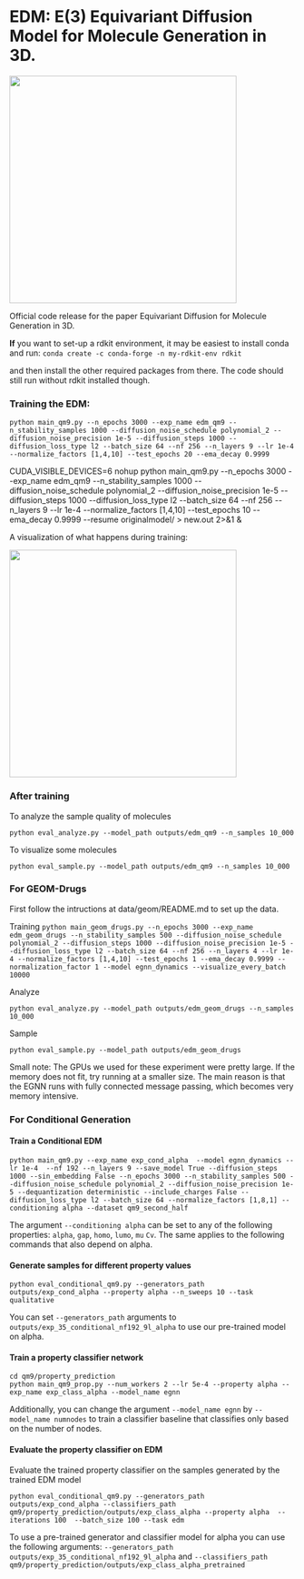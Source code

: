 # EDM: E(3) Equivariant Diffusion Model for Molecule Generation in 3D.

<img src="equivariant_diffusion/overview.png" width="400">

Official code release for the paper Equivariant Diffusion for Molecule Generation in 3D.

**If** you want to set-up a rdkit environment, it may be easiest to install conda and run:
``conda create -c conda-forge -n my-rdkit-env rdkit``

and then install the other required packages from there. The code should still run without rdkit installed though.


### Training the EDM:

```python main_qm9.py --n_epochs 3000 --exp_name edm_qm9 --n_stability_samples 1000 --diffusion_noise_schedule polynomial_2 --diffusion_noise_precision 1e-5 --diffusion_steps 1000 --diffusion_loss_type l2 --batch_size 64 --nf 256 --n_layers 9 --lr 1e-4 --normalize_factors [1,4,10] --test_epochs 20 --ema_decay 0.9999```

CUDA_VISIBLE_DEVICES=6 nohup python main_qm9.py --n_epochs 3000 --exp_name edm_qm9 --n_stability_samples 1000 --diffusion_noise_schedule polynomial_2 --diffusion_noise_precision 1e-5 --diffusion_steps 1000 --diffusion_loss_type l2 --batch_size 64 --nf 256 --n_layers 9 --lr 1e-4 --normalize_factors [1,4,10] --test_epochs 10 --ema_decay 0.9999 --resume originalmodel/ > new.out 2>&1 &

A visualization of what happens during training:

<img src="equivariant_diffusion/training.png" width="400">


### After training

To analyze the sample quality of molecules

```python eval_analyze.py --model_path outputs/edm_qm9 --n_samples 10_000```

To visualize some molecules

```python eval_sample.py --model_path outputs/edm_qm9 --n_samples 10_000```





### For GEOM-Drugs

First follow the intructions at data/geom/README.md to set up the data.

Training
```python main_geom_drugs.py --n_epochs 3000 --exp_name edm_geom_drugs --n_stability_samples 500 --diffusion_noise_schedule polynomial_2 --diffusion_steps 1000 --diffusion_noise_precision 1e-5 --diffusion_loss_type l2 --batch_size 64 --nf 256 --n_layers 4 --lr 1e-4 --normalize_factors [1,4,10] --test_epochs 1 --ema_decay 0.9999 --normalization_factor 1 --model egnn_dynamics --visualize_every_batch 10000```


Analyze

```python eval_analyze.py --model_path outputs/edm_geom_drugs --n_samples 10_000```

Sample

```python eval_sample.py --model_path outputs/edm_geom_drugs```


Small note: The GPUs we used for these experiment were pretty large. If the memory does not fit, try running at a smaller size. The main reason is that the EGNN runs with fully connected message passing, which becomes very memory intensive.

### For Conditional Generation

#### Train a Conditional EDM

```python main_qm9.py --exp_name exp_cond_alpha  --model egnn_dynamics --lr 1e-4  --nf 192 --n_layers 9 --save_model True --diffusion_steps 1000 --sin_embedding False --n_epochs 3000 --n_stability_samples 500 --diffusion_noise_schedule polynomial_2 --diffusion_noise_precision 1e-5 --dequantization deterministic --include_charges False --diffusion_loss_type l2 --batch_size 64 --normalize_factors [1,8,1] --conditioning alpha --dataset qm9_second_half```

The argument `--conditioning alpha` can be set to any of the following properties: `alpha`, `gap`, `homo`, `lumo`, `mu` `Cv`. The same applies to the following commands that also depend on alpha.

#### Generate samples for different property values

```python eval_conditional_qm9.py --generators_path outputs/exp_cond_alpha --property alpha --n_sweeps 10 --task qualitative```

You can set `--generators_path` arguments to `outputs/exp_35_conditional_nf192_9l_alpha` to use our pre-trained model on alpha.


#### Train a property classifier network 
```cd qm9/property_prediction```  
```python main_qm9_prop.py --num_workers 2 --lr 5e-4 --property alpha --exp_name exp_class_alpha --model_name egnn```

Additionally, you can change the argument `--model_name egnn` by `--model_name numnodes` to train a classifier baseline that classifies only based on the number of nodes.

#### Evaluate the property classifier on EDM
Evaluate the trained property classifier on the samples generated by the trained EDM model

```python eval_conditional_qm9.py --generators_path outputs/exp_cond_alpha --classifiers_path qm9/property_prediction/outputs/exp_class_alpha --property alpha  --iterations 100  --batch_size 100 --task edm```

To use a pre-trained generator and classifier model for alpha you can use the following arguments: `--generators_path outputs/exp_35_conditional_nf192_9l_alpha` and `--classifiers_path qm9/property_prediction/outputs/exp_class_alpha_pretrained`


